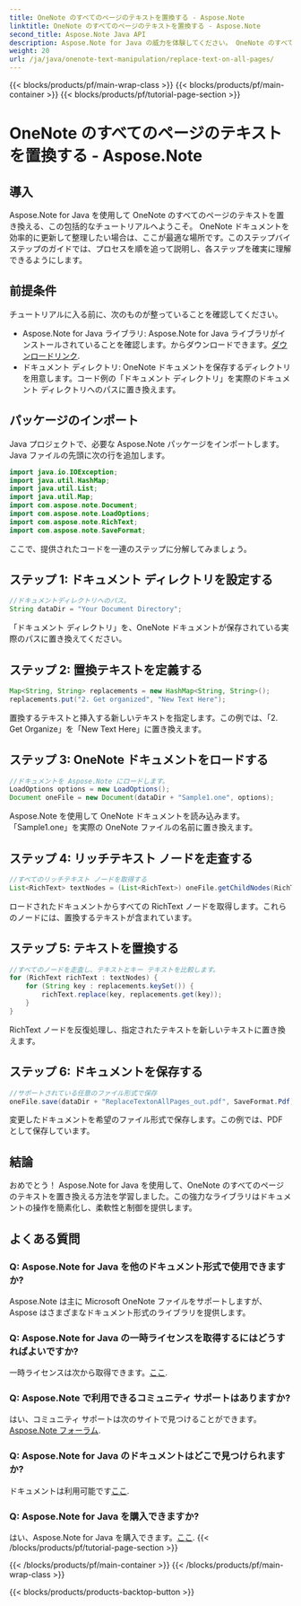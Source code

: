 ```yaml
---
title: OneNote のすべてのページのテキストを置換する - Aspose.Note
linktitle: OneNote のすべてのページのテキストを置換する - Aspose.Note
second_title: Aspose.Note Java API
description: Aspose.Note for Java の威力を体験してください。 OneNote のすべてのページのテキストを簡単に置き換える方法を学びます。シームレスなドキュメント操作については、ステップバイステップのガイドに従ってください。
weight: 20
url: /ja/java/onenote-text-manipulation/replace-text-on-all-pages/
---
```


{{< blocks/products/pf/main-wrap-class >}}
{{< blocks/products/pf/main-container >}}
{{< blocks/products/pf/tutorial-page-section >}}

# OneNote のすべてのページのテキストを置換する - Aspose.Note

## 導入
Aspose.Note for Java を使用して OneNote のすべてのページのテキストを置き換える、この包括的なチュートリアルへようこそ。 OneNote ドキュメントを効率的に更新して整理したい場合は、ここが最適な場所です。このステップバイステップのガイドでは、プロセスを順を追って説明し、各ステップを確実に理解できるようにします。
## 前提条件
チュートリアルに入る前に、次のものが整っていることを確認してください。
-  Aspose.Note for Java ライブラリ: Aspose.Note for Java ライブラリがインストールされていることを確認します。からダウンロードできます。[ダウンロードリンク](https://releases.aspose.com/note/java/).
- ドキュメント ディレクトリ: OneNote ドキュメントを保存するディレクトリを用意します。コード例の「ドキュメント ディレクトリ」を実際のドキュメント ディレクトリへのパスに置き換えます。
## パッケージのインポート
Java プロジェクトで、必要な Aspose.Note パッケージをインポートします。 Java ファイルの先頭に次の行を追加します。
```java
import java.io.IOException;
import java.util.HashMap;
import java.util.List;
import java.util.Map;
import com.aspose.note.Document;
import com.aspose.note.LoadOptions;
import com.aspose.note.RichText;
import com.aspose.note.SaveFormat;
```
ここで、提供されたコードを一連のステップに分解してみましょう。
## ステップ 1: ドキュメント ディレクトリを設定する
```java
//ドキュメントディレクトリへのパス。
String dataDir = "Your Document Directory";
```
「ドキュメント ディレクトリ」を、OneNote ドキュメントが保存されている実際のパスに置き換えてください。
## ステップ 2: 置換テキストを定義する
```java
Map<String, String> replacements = new HashMap<String, String>();
replacements.put("2. Get organized", "New Text Here");
```
置換するテキストと挿入する新しいテキストを指定します。この例では、「2. Get Organize」を「New Text Here」に置き換えます。
## ステップ 3: OneNote ドキュメントをロードする
```java
//ドキュメントを Aspose.Note にロードします。
LoadOptions options = new LoadOptions();
Document oneFile = new Document(dataDir + "Sample1.one", options);
```
Aspose.Note を使用して OneNote ドキュメントを読み込みます。 「Sample1.one」を実際の OneNote ファイルの名前に置き換えます。
## ステップ 4: リッチテキスト ノードを走査する
```java
//すべてのリッチテキスト ノードを取得する
List<RichText> textNodes = (List<RichText>) oneFile.getChildNodes(RichText.class);
```
ロードされたドキュメントからすべての RichText ノードを取得します。これらのノードには、置換するテキストが含まれています。
## ステップ 5: テキストを置換する
```java
//すべてのノードを走査し、テキストとキー テキストを比較します。
for (RichText richText : textNodes) {
    for (String key : replacements.keySet()) {
        richText.replace(key, replacements.get(key));
    }
}
```
RichText ノードを反復処理し、指定されたテキストを新しいテキストに置き換えます。
## ステップ 6: ドキュメントを保存する
```java
//サポートされている任意のファイル形式で保存
oneFile.save(dataDir + "ReplaceTextonAllPages_out.pdf", SaveFormat.Pdf);
```
変更したドキュメントを希望のファイル形式で保存します。この例では、PDF として保存しています。
## 結論
おめでとう！ Aspose.Note for Java を使用して、OneNote のすべてのページのテキストを置き換える方法を学習しました。この強力なライブラリはドキュメントの操作を簡素化し、柔軟性と制御を提供します。
## よくある質問
### Q: Aspose.Note for Java を他のドキュメント形式で使用できますか?
Aspose.Note は主に Microsoft OneNote ファイルをサポートしますが、Aspose はさまざまなドキュメント形式のライブラリを提供します。
### Q: Aspose.Note for Java の一時ライセンスを取得するにはどうすればよいですか?
一時ライセンスは次から取得できます。[ここ](https://purchase.aspose.com/temporary-license/).
### Q: Aspose.Note で利用できるコミュニティ サポートはありますか?
はい、コミュニティ サポートは次のサイトで見つけることができます。[Aspose.Note フォーラム](https://forum.aspose.com/c/note/28).
### Q: Aspose.Note for Java のドキュメントはどこで見つけられますか?
ドキュメントは利用可能です[ここ](https://reference.aspose.com/note/java/).
### Q: Aspose.Note for Java を購入できますか? 
はい、Aspose.Note for Java を購入できます。[ここ](https://purchase.aspose.com/buy).
{{< /blocks/products/pf/tutorial-page-section >}}

{{< /blocks/products/pf/main-container >}}
{{< /blocks/products/pf/main-wrap-class >}}

{{< blocks/products/products-backtop-button >}}
